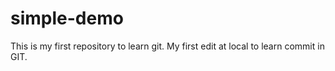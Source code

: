 # simple-demo
This is my first repository to learn git.
My first edit at local to learn commit in GIT.
